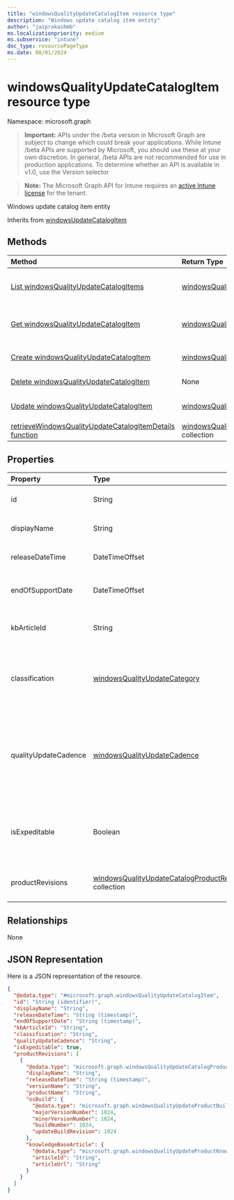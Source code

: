 ```yaml
---
title: "windowsQualityUpdateCatalogItem resource type"
description: "Windows update catalog item entity"
author: "jaiprakashmb"
ms.localizationpriority: medium
ms.subservice: "intune"
doc_type: resourcePageType
ms.date: 08/01/2024
---
```


# windowsQualityUpdateCatalogItem resource type

Namespace: microsoft.graph

> **Important:** APIs under the /beta version in Microsoft Graph are subject to change which could break your applications. While Intune /beta APIs are supported by Microsoft, you should use these at your own discretion. In general, /beta APIs are not recommended for use in production applications. To determine whether an API is available in v1.0, use the Version selector

> **Note:** The Microsoft Graph API for Intune requires an [active Intune license](https://go.microsoft.com/fwlink/?linkid=839381) for the tenant.

Windows update catalog item entity


Inherits from [windowsUpdateCatalogItem](../resources/intune-softwareupdate-windowsupdatecatalogitem.md)

## Methods
|Method|Return Type|Description|
|:---|:---|:---|
|[List windowsQualityUpdateCatalogItems](../api/intune-softwareupdate-windowsqualityupdatecatalogitem-list.md)|[windowsQualityUpdateCatalogItem](../resources/intune-softwareupdate-windowsqualityupdatecatalogitem.md) collection|List properties and relationships of the [windowsQualityUpdateCatalogItem](../resources/intune-softwareupdate-windowsqualityupdatecatalogitem.md) objects.|
|[Get windowsQualityUpdateCatalogItem](../api/intune-softwareupdate-windowsqualityupdatecatalogitem-get.md)|[windowsQualityUpdateCatalogItem](../resources/intune-softwareupdate-windowsqualityupdatecatalogitem.md)|Read properties and relationships of the [windowsQualityUpdateCatalogItem](../resources/intune-softwareupdate-windowsqualityupdatecatalogitem.md) object.|
|[Create windowsQualityUpdateCatalogItem](../api/intune-softwareupdate-windowsqualityupdatecatalogitem-create.md)|[windowsQualityUpdateCatalogItem](../resources/intune-softwareupdate-windowsqualityupdatecatalogitem.md)|Create a new [windowsQualityUpdateCatalogItem](../resources/intune-softwareupdate-windowsqualityupdatecatalogitem.md) object.|
|[Delete windowsQualityUpdateCatalogItem](../api/intune-softwareupdate-windowsqualityupdatecatalogitem-delete.md)|None|Deletes a [windowsQualityUpdateCatalogItem](../resources/intune-softwareupdate-windowsqualityupdatecatalogitem.md).|
|[Update windowsQualityUpdateCatalogItem](../api/intune-softwareupdate-windowsqualityupdatecatalogitem-update.md)|[windowsQualityUpdateCatalogItem](../resources/intune-softwareupdate-windowsqualityupdatecatalogitem.md)|Update the properties of a [windowsQualityUpdateCatalogItem](../resources/intune-softwareupdate-windowsqualityupdatecatalogitem.md) object.|
|[retrieveWindowsQualityUpdateCatalogItemDetails function](../api/intune-softwareupdate-windowsqualityupdatecatalogitem-retrievewindowsqualityupdatecatalogitemdetails.md)|[windowsQualityUpdateCatalogItemPolicyDetail](../resources/intune-softwareupdate-windowsqualityupdatecatalogitempolicydetail.md) collection||

## Properties
|Property|Type|Description|
|:---|:---|:---|
|id|String|The catalog item id. Inherited from [windowsUpdateCatalogItem](../resources/intune-softwareupdate-windowsupdatecatalogitem.md)|
|displayName|String|The display name for the catalog item. Inherited from [windowsUpdateCatalogItem](../resources/intune-softwareupdate-windowsupdatecatalogitem.md)|
|releaseDateTime|DateTimeOffset|The date the catalog item was released Inherited from [windowsUpdateCatalogItem](../resources/intune-softwareupdate-windowsupdatecatalogitem.md)|
|endOfSupportDate|DateTimeOffset|The last supported date for a catalog item Inherited from [windowsUpdateCatalogItem](../resources/intune-softwareupdate-windowsupdatecatalogitem.md)|
|kbArticleId|String|Identifies the knowledge base article associated with the Windows quality update catalog item. Read-only|
|classification|[windowsQualityUpdateCategory](../resources/intune-softwareupdate-windowsqualityupdatecategory.md)|The category of the Windows quality update. Possible values are: all, security, nonSecurity. Read-only. Possible values are: `all`, `security`, `nonSecurity`.|
|qualityUpdateCadence|[windowsQualityUpdateCadence](../resources/intune-softwareupdate-windowsqualityupdatecadence.md)|The publishing cadence of the quality update. Possible values are: monthly, outOfBand. This property cannot be modified and is automatically populated when the catalog is created. Read-only. Possible values are: `monthly`, `outOfBand`, `unknownFutureValue`.|
|isExpeditable|Boolean|When TRUE, indicates that the quality updates qualify for expedition. When FALSE, indicates the quality updates do not quality for expedition. Default value is FALSE. Read-only|
|productRevisions|[windowsQualityUpdateCatalogProductRevision](../resources/intune-softwareupdate-windowsqualityupdatecatalogproductrevision.md) collection|The operating system product revisions that are released as part of this quality update. Read-only.|

## Relationships
None

## JSON Representation
Here is a JSON representation of the resource.
<!-- {
  "blockType": "resource",
  "keyProperty": "id",
  "@odata.type": "microsoft.graph.windowsQualityUpdateCatalogItem"
}
-->
``` json
{
  "@odata.type": "#microsoft.graph.windowsQualityUpdateCatalogItem",
  "id": "String (identifier)",
  "displayName": "String",
  "releaseDateTime": "String (timestamp)",
  "endOfSupportDate": "String (timestamp)",
  "kbArticleId": "String",
  "classification": "String",
  "qualityUpdateCadence": "String",
  "isExpeditable": true,
  "productRevisions": [
    {
      "@odata.type": "microsoft.graph.windowsQualityUpdateCatalogProductRevision",
      "displayName": "String",
      "releaseDateTime": "String (timestamp)",
      "versionName": "String",
      "productName": "String",
      "osBuild": {
        "@odata.type": "microsoft.graph.windowsQualityUpdateProductBuildVersionDetail",
        "majorVersionNumber": 1024,
        "minorVersionNumber": 1024,
        "buildNumber": 1024,
        "updateBuildRevision": 1024
      },
      "knowledgeBaseArticle": {
        "@odata.type": "microsoft.graph.windowsQualityUpdateProductKnowledgeBaseArticle",
        "articleId": "String",
        "articleUrl": "String"
      }
    }
  ]
}
```